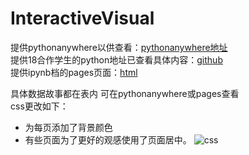 # InteractiveVisual

提供pythonanywhere以供查看：[pythonanywhere地址](http://linpican33.pythonanywhere.com/)<br>
提供18合作学生的python地址已查看具体内容：[github](https://github.com/LinliMingNewmedia/Python/blob/master/Readme.md)<br>
提供ipynb档的pages页面：[html](http://nfunm079.gitee.io/interactive_visual2020/)<br>

具体数据故事都在表内 可在pythonanywhere或pages查看<br>
css更改如下：
* 为每页添加了背景颜色
* 有些页面为了更好的观感使用了页面居中。
![css](https://upload-images.jianshu.io/upload_images/9540329-55fd490efc70a730.png?imageMogr2/auto-orient/strip%7CimageView2/2/w/1240)
